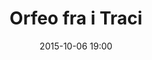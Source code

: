 ---
title: Orfeo fra i Traci
layout: post
date: 2015-10-06 19:00
numero: 43
image: 43_orfeo_esco.png
thumb: 43_orfeo_esco.svg
wiki: https://it.wikipedia.org/wiki/Orfeo
source: https://commons.wikimedia.org/wiki/File:Orpheus_Thracians_Met_24.97.30.jpg
source-name: Wikimedia Commons
autore: luca corsato
social-autore: https://twitter.com/lucacorsato
social-idea: https://twitter.com/astridrome
idea: Astrid D'Eredità
tags:
- gruppo
- mitologia
- id. D'Eredità
---